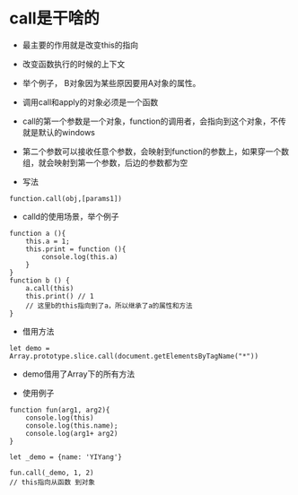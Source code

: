 # call是干啥的

*  最主要的作用就是改变this的指向
* 改变函数执行的时候的上下文

* 举个例子， B对象因为某些原因要用A对象的属性。
* 调用call和apply的对象必须是一个函数
*  call的第一个参数是一个对象，function的调用者，会指向到这个对象，不传就是默认的windows
* 第二个参数可以接收任意个参数，会映射到function的参数上，如果穿一个数组，就会映射到第一个参数，后边的参数都为空

* 写法
```
function.call(obj,[params1])
```
* calld的使用场景，举个例子
```
function a (){
    this.a = 1;
    this.print = function (){
        console.log(this.a)
    }
}
function b () {
    a.call(this)
    this.print() // 1
    // 这里b的this指向到了a，所以继承了a的属性和方法
}
```

* 借用方法
```
let demo = Array.prototype.slice.call(document.getElementsByTagName("*"))
```
* demo借用了Array下的所有方法


* 使用例子
```
function fun(arg1, arg2){
    console.log(this)
    console.log(this.name);
    console.log(arg1+ arg2)
}

let _demo = {name: 'YIYang'}

fun.call(_demo, 1, 2)
// this指向从函数 到对象
```
